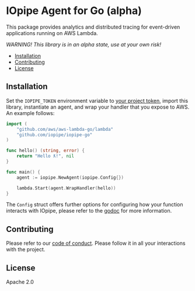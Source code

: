 # IOpipe Agent for Go (alpha)
This package provides analytics and distributed tracing for event-driven applications running on AWS Lambda.

_WARNING! This library is in an alpha state, use at your own risk!_

- [Installation](#installation)
- [Contributing](#contributing)
- [License](#license)

## Installation

Set the `IOPIPE_TOKEN` environment variable to [your project token](https://dashboard.iopipe.com/install),
import this library, instantiate an agent, and wrap your handler that you expose
to AWS. An example follows:

```go
import (
	"github.com/aws/aws-lambda-go/lambda"
	"github.com/iopipe/iopipe-go"
)

func hello() (string, error) {
	return "Hello ƛ!", nil
}

func main() {
	agent := iopipe.NewAgent(iopipe.Config{})

	lambda.Start(agent.WrapHandler(hello))
}
```

The `Config` struct offers further options for configuring how your function
interacts with IOpipe, please refer to the [godoc](https://godoc.org/github.com/iopipe/iopipe-go#Config)
for more information.

## Contributing

Please refer to our [code of conduct](https://github.com/iopipe/iopipe-go/blob/master/CODE_OF_CONDUCT.md). Please follow it in all your interactions with the project.

## License

Apache 2.0
